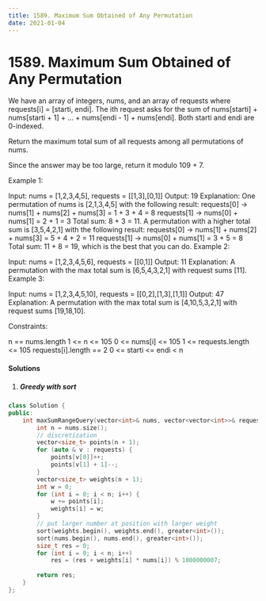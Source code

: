 ```yaml
---
title: 1589. Maximum Sum Obtained of Any Permutation
date: 2021-01-04
---
```

# 1589. Maximum Sum Obtained of Any Permutation
We have an array of integers, nums, and an array of requests where requests[i] = [starti, endi]. The ith request asks for the sum of nums[starti] + nums[starti + 1] + ... + nums[endi - 1] + nums[endi]. Both starti and endi are 0-indexed.

Return the maximum total sum of all requests among all permutations of nums.

Since the answer may be too large, return it modulo 109 + 7.

 

Example 1:

Input: nums = [1,2,3,4,5], requests = [[1,3],[0,1]]
Output: 19
Explanation: One permutation of nums is [2,1,3,4,5] with the following result: 
requests[0] -> nums[1] + nums[2] + nums[3] = 1 + 3 + 4 = 8
requests[1] -> nums[0] + nums[1] = 2 + 1 = 3
Total sum: 8 + 3 = 11.
A permutation with a higher total sum is [3,5,4,2,1] with the following result:
requests[0] -> nums[1] + nums[2] + nums[3] = 5 + 4 + 2 = 11
requests[1] -> nums[0] + nums[1] = 3 + 5  = 8
Total sum: 11 + 8 = 19, which is the best that you can do.
Example 2:

Input: nums = [1,2,3,4,5,6], requests = [[0,1]]
Output: 11
Explanation: A permutation with the max total sum is [6,5,4,3,2,1] with request sums [11].
Example 3:

Input: nums = [1,2,3,4,5,10], requests = [[0,2],[1,3],[1,1]]
Output: 47
Explanation: A permutation with the max total sum is [4,10,5,3,2,1] with request sums [19,18,10].
 

Constraints:

n == nums.length
1 <= n <= 105
0 <= nums[i] <= 105
1 <= requests.length <= 105
requests[i].length == 2
0 <= starti <= endi < n

#### Solutions

1. ##### Greedy with sort

```cpp
class Solution {
public:
    int maxSumRangeQuery(vector<int>& nums, vector<vector<int>>& requests) {
        int n = nums.size();
        // discretization
        vector<size_t> points(n + 1);
        for (auto & v : requests) {
            points[v[0]]++;
            points[v[1] + 1]--;
        }
        vector<size_t> weights(n + 1);
        int w = 0;
        for (int i = 0; i < n; i++) {
            w += points[i];
            weights[i] = w;
        }
        // put larger number at position with larger weight
        sort(weights.begin(), weights.end(), greater<int>());
        sort(nums.begin(), nums.end(), greater<int>());
        size_t res = 0;
        for (int i = 0; i < n; i++)
            res = (res + weights[i] * nums[i]) % 1000000007;
        
        return res;
    }
};
```